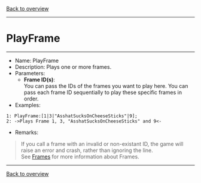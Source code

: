 [Back to overview](index.md)

---
# PlayFrame
---
- Name: PlayFrame
- Description: Plays one or more frames.
- Parameters:  
  - **Frame ID(s)**:  
        You can pass the IDs of the frames you want to play here. You can pass each frame ID sequentially to play these specific frames in order.
- Examples:
```
1: PlayFrame:[1|3|"AsshatSucksOnCheeseSticks"|9]; 
2: ->Plays Frame 1, 3, "AsshatSucksOnCheeseSticks" and 9<-
```
- Remarks:
> If you call a frame with an invalid or non-existant ID, the game will raise an error and crash, rather than ignoring the line.  
> See [Frames](Frame.md) for more information about Frames.

---
[Back to overview](index.md)